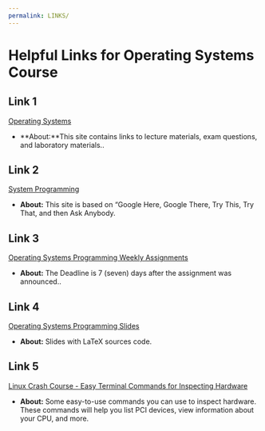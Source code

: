 ```yaml
---
permalink: LINKS/
---
```


# Helpful Links for Operating Systems Course

## Link 1
[Operating Systems](https://os.vlsm.org)
- **About:**This site contains links to lecture materials, exam questions, and laboratory materials..

## Link 2
[System Programming](https://sp.vlsm.org)
- **About:** This site is based on “Google Here, Google There, Try This, Try That, and then Ask Anybody.

## Link 3
[Operating Systems Programming Weekly Assignments](https://demos.vlsm.org)
- **About:** The Deadline is 7 (seven) days after the assignment was announced..

## Link 4
[Operating Systems Programming Slides](https://docos.vlsm.org)
- **About:**  Slides with LaTeX sources code.

## Link 5
[Linux Crash Course - Easy Terminal Commands for Inspecting Hardware ](https://www.youtube.com/watch?v=oGyJr-iUwt8)
- **About:**  Some easy-to-use commands you can use to inspect hardware. These commands will help you list PCI devices, view information about your CPU, and more. 

